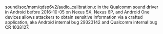 sound/soc/msm/qdsp6v2/audio_calibration.c in the Qualcomm sound driver in Android before 2016-10-05 on Nexus 5X, Nexus 6P, and Android One devices allows attackers to obtain sensitive information via a crafted application, aka Android internal bug 29323142 and Qualcomm internal bug CR 1038127.